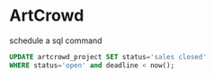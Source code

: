 # ArtCrowd

schedule a sql command
```sql
UPDATE artcrowd_project SET status='sales closed'
WHERE status='open' and deadline < now();
```